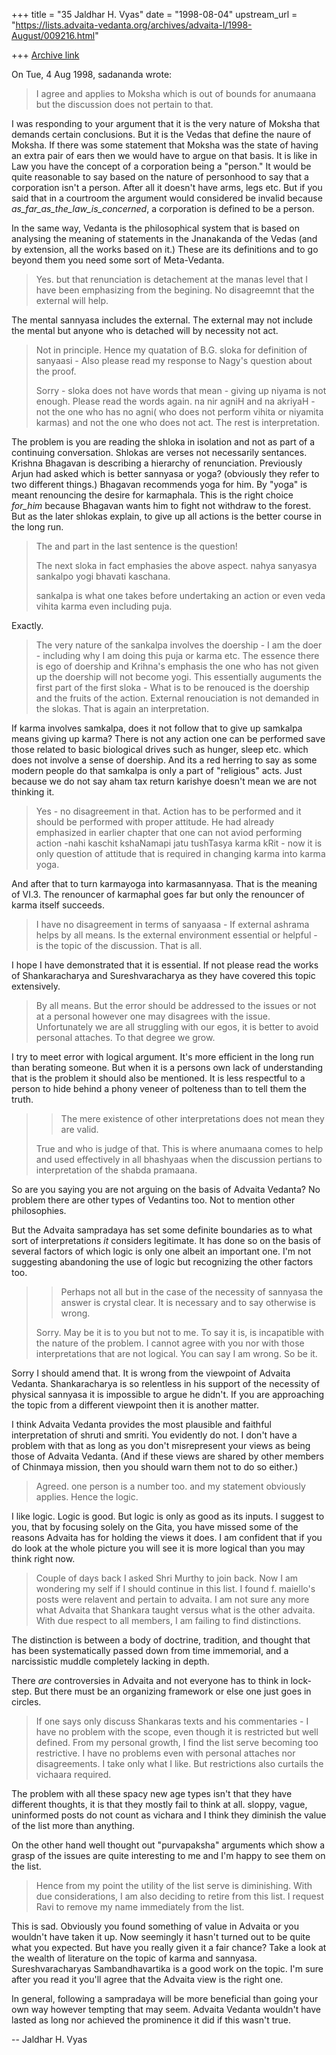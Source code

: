+++
title = "35 Jaldhar H. Vyas"
date = "1998-08-04"
upstream_url = "https://lists.advaita-vedanta.org/archives/advaita-l/1998-August/009216.html"

+++
[Archive link](https://lists.advaita-vedanta.org/archives/advaita-l/1998-August/009216.html)

On Tue, 4 Aug 1998, sadananda wrote:

> I agree and applies to Moksha which is out of bounds for anumaana
> but the discussion does not pertain to that.
>

I was responding to your argument that it is the very nature of Moksha
that demands certain conclusions.  But it is the Vedas that define the
naure of Moksha.  If there was some statement that Moksha was the state of
having an extra pair of ears then we would have to argue on that basis.
It is like in Law you have the concept of a corporation being a "person."
It would be quite reasonable to say based on the nature of personhood to
say that a corporation isn't a person.  After all it doesn't have arms,
legs etc.  But if you said that in a courtroom the argument would
considered be invalid because _as_far_as_the_law_is_concerned_, a
corporation is defined to be a person.

In the same way, Vedanta is the philosophical system that is based on
analysing the meaning of statements in the Jnanakanda of the Vedas (and by
extension, all the works based on it.)  These are its definitions and to
go beyond them you need some sort of Meta-Vedanta.

> Yes. but that renunciation is detachement at the manas level that I have
> been emphasizing from the begining.  No disagreemnt that the external will
> help.

The mental sannyasa includes the external.  The external  may not
include the mental but  anyone who is detached will by necessity not act.


> Not in principle.  Hence my quatation of B.G. sloka for definition of
> sanyaasi - Also please read my response to Nagy's question about the proof.
>
> Sorry - sloka does not have words that mean - giving up niyama is not
> enough.  Please read the words again.  na nir agniH and na akriyaH - not
> the one who has no agni( who does not perform vihita or niyamita karmas)
> and not the one who does not act.  The rest is interpretation.
>

The problem is you are reading the shloka in isolation and not as part of
a continuing conversation.  Shlokas are verses not necessarily
sentances.  Krishna Bhagavan is describing a hierarchy of renunciation.
Previously Arjun had asked which is better sannyasa or yoga?  (obviously
they refer to two different things.)  Bhagavan recommends yoga for him.
By "yoga" is meant renouncing the desire for karmaphala.  This is
the right choice _for_him_ because Bhagavan wants him to fight not
withdraw to the forest.  But as the later shlokas explain, to give up all
actions is the better course in the long run.

> The and part in the last sentence is the question!
>
> The next sloka in fact emphasies the above aspect.
>         nahya sanyasya sankalpo yogi bhavati kaschana.
>
> sankalpa is what one takes before undertaking an action or even veda vihita
> karma even including puja.

Exactly.

>  The very nature of the sankalpa involves the
> doership - I am the doer - including why I am doing this puja or karma etc.
> The essence there is ego of doership and Krihna's emphasis the one who has
> not given up the doership will not become yogi.  This essentially auguments
> the first part of the first sloka - What is to be renouced  is the doership
> and the fruits of the action.  External renouciation is not demanded in the
> slokas. That is again an interpretation.

If karma involves samkalpa, does it not follow that to give up samkalpa
means giving up karma?  There is not any action one can be performed save
those related to basic biological drives such as hunger, sleep etc.  which
does not involve a sense of doership.  And its a red herring to say as
some modern people do that samkalpa is only a part of "religious" acts.
Just because we do not say aham tax return karishye doesn't mean we are
not thinking it.

>
> Yes - no disagreement in that.  Action has to be performed and it should be
> performed with proper attitude. He had already emphasized in earlier
> chapter that  one can not aviod performing action -nahi kaschit kshaNamapi
> jatu tushTasya karma kRit - now it is only question of attitude that is
> required in changing karma into karma yoga.
>

And after that to turn karmayoga into karmasannyasa.  That is the meaning
of VI.3.  The renouncer of karmaphal goes far but only the renouncer of
karma itself succeeds.

> I have no disagreement in terms of sanyaasa - If external ashrama helps by
> all means.  Is the external environment essential or helpful - is the topic
> of the discussion.  That is all.
>

I hope I have demonstrated that it is essential.  If not please read the
works of Shankaracharya and Sureshvaracharya as they have covered this
topic extensively.

> By all means.  But the error should be addressed to the issues or not at a
> personal however one may disagrees with the issue.  Unfortunately we are
> all struggling with our egos, it is better to avoid  personal attaches. To
> that degree we grow.
>

I try to meet error with logical argument.   It's more efficient in the
long run than berating someone.  But when it is a persons own lack of
understanding that is the problem it should also be mentioned.  It is less
respectful to a person to hide behind a phony veneer of polteness than to
tell them the truth.


> >
> >The mere existence of other interpretations does not mean they are valid.
>
> True and who is judge of that.  This is where anumaana comes to help and
> used effectively in all bhashyaas when the discussion pertians to
> interpretation of the shabda pramaana.
>

So are you saying you are not arguing on the basis of Advaita Vedanta?  No
problem there are other types of Vedantins too.   Not to mention other
philosophies.

But the Advaita sampradaya has set some definite boundaries as to what
sort of interpretations _it_ considers legitimate.  It has done so on the
basis of several factors of which logic is only one albeit an important
one.  I'm not suggesting abandoning the use of logic but recognizing the
other factors too.


> > Perhaps not all but in the case of
> >the necessity of sannyasa the answer is crystal clear.  It is necessary
> >and to say otherwise is wrong.
>
> Sorry.   May be it is to you but not to me. To say it is, is incapatible
> with the nature of the problem.   I cannot agree with you nor with those
> interpretations that are not logical. You can say I am wrong. So be it.
>

Sorry I should amend that.  It is wrong from the viewpoint of Advaita
Vedanta.  Shankaracharya is so relentless in his support of the necessity
of physical sannyasa it is impossible to argue he didn't.  If you are
approaching the topic from a different viewpoint then it is another
matter.

I think Advaita Vedanta provides the most plausible and faithful
interpretation of shruti and smriti.  You evidently do not.  I don't have
a problem with that as long as you don't misrepresent your views as being
those of Advaita Vedanta.  (And if these views are shared by other members
of Chinmaya mission, then you should warn them not to do so either.)

> Agreed.  one person is a number too. and my statement obviously applies.
> Hence the logic.

I like logic.  Logic is good.  But logic is only as good as its inputs.  I
suggest to you, that by focusing solely on the Gita, you have missed some
of the reasons Advaita has for holding the views it does.  I am confident
that if you do look at the whole picture you will see it is more logical
than you may think right now.

> Couple of days back I asked Shri Murthy to join back.  Now I am wondering
> my self if I should continue in this list.  I found f. maiello's posts were
> relavent and pertain to advaita.  I am not sure any more what Advaita that
> Shankara taught versus what is the other advaita.  With due respect to all
> members, I am failing to find distinctions.

The distinction is between a body of doctrine, tradition, and thought that
has been systematically passed down from time immemorial, and a
narcissistic muddle completely lacking in depth.

There _are_ controversies in Advaita and not everyone has to think in
lock-step.  But there must be an organizing framework or else one just
goes in circles.

> If one says only discuss
> Shankaras texts and his commentaries - I have no problem with the scope,
> even though it is restricted but well defined. From my personal growth, I
> find the list serve becoming too restrictive.  I have no problems even with
> personal attaches nor disagreements. I take only what I like.  But
> restrictions also curtails the vichaara required.

The problem with all these spacy new age types isn't that they have
different thoughts, it is that they mostly fail to think at all.  sloppy,
vague, uninformed posts do not count as vichara and I think they diminish
the value of the list more than anything.

On the other hand well thought out "purvapaksha" arguments which show a
grasp of the issues are quite interesting to me and I'm happy to see them
on the list.

>  Hence from my point the
> utility of the list serve is diminishing. With due considerations, I am
> also deciding to retire from this list.  I request Ravi to remove my name
> immediately from the list.
>

This is sad.  Obviously you found something of value in Advaita or you
wouldn't have taken it up.  Now seemingly it hasn't turned out to be quite
what you expected.  But have you really given it a fair chance?  Take a
look at the wealth of literature on the topic of karma and sannyasa.
Sureshvaracharyas Sambandhavartika is a good work on the topic.  I'm sure
after you read it you'll agree that the Advaita view is the right one.

In general, following a sampradaya will be more beneficial than going your
own way however tempting that may seem.  Advaita Vedanta wouldn't have
lasted as long nor achieved the prominence it did if this wasn't true.

--
Jaldhar H. Vyas <jaldhar at braincells.com>

